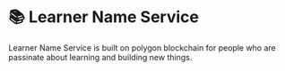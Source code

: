 # 📚 Learner Name Service

Learner Name Service is built on polygon blockchain for people who are passinate about learning and building new things.


